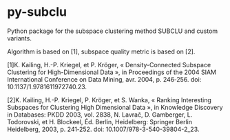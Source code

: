 # py-subclu
Python package for the subspace clustering method SUBCLU and custom variants.

Algorithm is based on [1], subspace quality metric is based on [2].

[1]K. Kailing, H.-P. Kriegel, et P. Kröger, « Density-Connected Subspace Clustering for High-Dimensional Data », in Proceedings of the 2004 SIAM International Conference on Data Mining, avr. 2004, p. 246‑256. doi: 10.1137/1.9781611972740.23.

[2]K. Kailing, H.-P. Kriegel, P. Kröger, et S. Wanka, « Ranking Interesting Subspaces for Clustering High Dimensional Data », in Knowledge Discovery in Databases: PKDD 2003, vol. 2838, N. Lavrač, D. Gamberger, L. Todorovski, et H. Blockeel, Éd. Berlin, Heidelberg: Springer Berlin Heidelberg, 2003, p. 241‑252. doi: 10.1007/978-3-540-39804-2_23.
